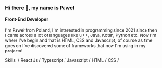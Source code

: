 ### Hi there 👋, my name is Paweł
#### Front-End Developer
I'm Paweł from Poland, I'm interested in programming since 2021 since then I came across a lot of languages like C++, Java, Kotlin, Python etc. Now I'm where I've begin and that is HTML, CSS and Javascript, of course as time goes on I've discovered some of frameworks that now I'm using in my projects!

Skills: / React Js / Typescript / Javascript / HTML / CSS / 





